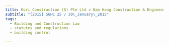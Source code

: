 ```yaml
---
title: Kori Construction (S) Pte Ltd v Nam Hong Construction & Engineering Pte Ltd 
subtitle: "[2015] SGHC 25 / 30\_January\_2015"
tags:
  - Building and Construction Law
  - statutes and regulations
  - building control

---
```


